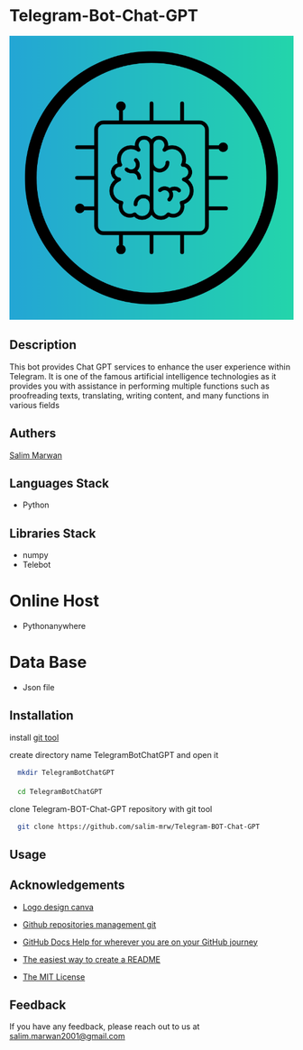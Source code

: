 # Telegram-Bot-Chat-GPT


![Logo](logo.png)


## Description

This bot provides Chat GPT services to enhance the user experience within Telegram. It is one of the famous artificial intelligence technologies as it provides you with assistance in performing multiple functions such as proofreading texts, translating, writing content, and many functions in various fields


## Authers

[Salim Marwan](https://www.github.com/salim-mrw)



## Languages Stack

- Python


## Libraries Stack

- numpy
- Telebot


# Online Host

- Pythonanywhere


# Data Base

- Json file


## Installation

install [git tool](https://git-scm.com/downloads)

create directory name TelegramBotChatGPT and open it

```bash
  mkdir TelegramBotChatGPT

  cd TelegramBotChatGPT
```

clone Telegram-BOT-Chat-GPT repository with git tool

```bash
  git clone https://github.com/salim-mrw/Telegram-BOT-Chat-GPT
```


## Usage



## Acknowledgements

 - [Logo design canva](https://www.canva.com/)

 - [Github repositories management git](https://git-scm.com/)

 - [GitHub Docs
Help for wherever you are on your GitHub journey](https://docs.github.com/en)

 - [The easiest way to create a
README](https://readme.so/en)

 - [The MIT License](https://opensource.org/license/MIT)


## Feedback

If you have any feedback, please reach out to us at salim.marwan2001@gmail.com

